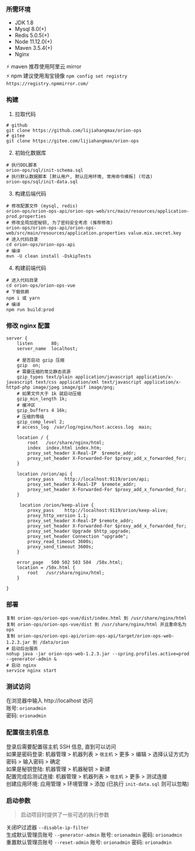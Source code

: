### 所需环境

* JDK 1.8
* Mysql 8.0(+)
* Redis 5.0.5(+)
* Node 11.12.0(+)
* Maven 3.5.4(+)
* Nginx

⚡ maven 推荐使用阿里云 mirror   
⚡ npm 建议使用淘宝镜像 `npm config set registry https://registry.npmmirror.com/`

### 构建

1. 拉取代码

```
# github
git clone https://github.com/lijiahangmax/orion-ops
# gitee
git clone https://gitee.com/lijiahangmax/orion-ops
```

2. 初始化数据库

```
# 执行DDL脚本
orion-ops/sql/init-schema.sql
# 执行默认数据脚本 [默认用户, 默认应用环境, 常用命令模板] (可选)
orion-ops/sql/init-data.sql
```

3. 构建后端代码

```
# 修改配置文件 (mysql, redis)
orion-ops/orion-ops-api/orion-ops-web/src/main/resources/application-prod.properties
# 修改全局加密秘钥, 为了密码安全考虑 (推荐修改)
orion-ops/orion-ops-api/orion-ops-web/src/main/resources/application.properties value.mix.secret.key
# 进入代码目录
cd orion-ops/orion-ops-api
# 编译
mvn -U clean install -DskipTests
```   

4. 构建前端代码

```
# 进入代码目录
cd orion-ops/orion-ops-vue
# 下载依赖
npm i 或 yarn
# 编译
npm run build:prod
```   

### 修改 nginx 配置

```
server {
    listen       80;
    server_name  localhost;

    # 是否启动 gzip 压缩
    gzip  on;
    # 需要压缩的常见静态资源
    gzip_types text/plain application/javascript application/x-javascript text/css application/xml text/javascript application/x-httpd-php image/jpeg image/gif image/png;
    # 如果文件大于 1k 就启动压缩
    gzip_min_length 1k;
    # 缓冲区
    gzip_buffers 4 16k;
    # 压缩的等级
    gzip_comp_level 2;
    # access_log  /var/log/nginx/host.access.log  main;

    location / {
        root   /usr/share/nginx/html;
        index  index.html index.htm;
        proxy_set_header X-Real-IP  $remote_addr;
        proxy_set_header X-Forwarded-For $proxy_add_x_forwarded_for;
    }

    location /orion/api {
        proxy_pass    http://localhost:9119/orion/api;
        proxy_set_header X-Real-IP  $remote_addr;
        proxy_set_header X-Forwarded-For $proxy_add_x_forwarded_for;
    }

     location /orion/keep-alive {
        proxy_pass    http://localhost:9119/orion/keep-alive;
        proxy_http_version 1.1;
        proxy_set_header X-Real-IP $remote_addr;
        proxy_set_header X-Forwarded-For $proxy_add_x_forwarded_for;
        proxy_set_header Upgrade $http_upgrade;
        proxy_set_header Connection "upgrade";
        proxy_read_timeout 3600s;
        proxy_send_timeout 3600s;
    }

    error_page   500 502 503 504  /50x.html;
    location = /50x.html {
        root   /usr/share/nginx/html;
    }

}
```

### 部署

```
复制 orion-ops/orion-ops-vue/dist/index.html 到 /usr/share/nginx/html
复制 orion-ops/orion-ops-vue/dist 到 /usr/share/nginx/html 并且重命名为 ops
复制 orion-ops/orion-ops-api/orion-ops-api/target/orion-ops-web-1.2.3.jar 到 /data/orion
# 启动后台服务
nohup java -jar orion-ops-web-1.2.3.jar --spring.profiles.active=prod --generator-admin &
# 启动 nginx
service nginx start
```

### 测试访问

在浏览器中输入 http://localhost 访问  
账号: `orionadmin`  
密码: `orionadmin`

### 配置宿主机信息

登录后需要配置宿主机 SSH 信息, 直到可以访问  
如果是密码登录: 机器管理 > 机器列表 > `宿主机` > 更多 > 编辑 > 选择认证方式为密码 > 输入密码 > 确定  
如果是秘钥登陆: 机器管理 > 机器秘钥 > 新建  
配置完成后测试连接: 机器管理 > 机器列表 > `宿主机` > 更多 > 测试连接   
创建应用环境: 应用管理 > 环境管理 > 添加 (已执行 `init-data.sql` 则可以忽略)

### 启动参数

> 启动项目时提供了一些可选的执行参数

关闭IP过滤器   `--disable-ip-filter`  
生成默认管理员账号 `--generator-admin`  账号: `orionadmin` 密码: `orionadmin`  
重置默认管理员账号 `--reset-admin`      账号: `orionadmin` 密码: `orionadmin`  
